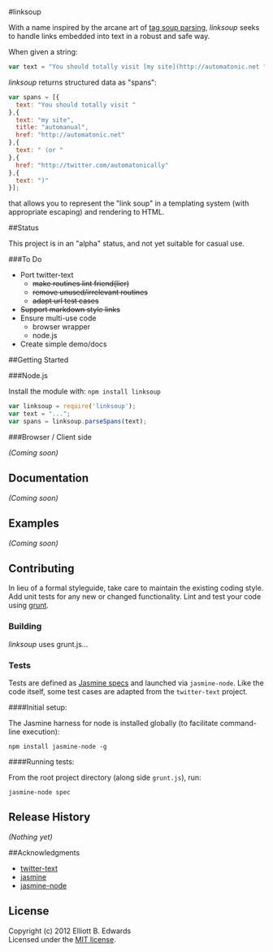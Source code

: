 #linksoup

With a name inspired by the arcane art of [tag soup parsing](http://en.wikipedia.org/wiki/Tag_soup), *linksoup* seeks to handle links embedded into text in a robust and safe way.

When given a string:

```javascript
var text = "You should totally visit [my site](http://automatonic.net "automanual") (or http://twitter.com/automatonically)";
```
    
*linksoup* returns structured data as "spans":

```javascript
var spans = [{
  text: "You should totally visit "
},{
  text: "my site",
  title: "automanual",
  href: "http://automatonic.net"
},{
  text: " (or "
},{
  href: "http://twitter.com/automatonically"
},{
  text: ")"
}];
```

that allows you to represent the "link soup" in a templating system (with appropriate escaping) and rendering to HTML.

##Status

This project is in an "alpha" status, and not yet suitable for casual use.

###To Do

 * Port twitter-text 
   * ~~make routines lint friend(lier)~~
   * ~~remove unused/irrelevant routines~~
   * ~~adapt url test cases~~
 * ~~Support markdown style links~~
 * Ensure multi-use code
   * browser wrapper
   * node.js
 * Create simple demo/docs

##Getting Started

###Node.js

Install the module with: `npm install linksoup`

```javascript
var linksoup = require('linksoup');
var text = "...";
var spans = linksoup.parseSpans(text);
```

###Browser / Client side

_(Coming soon)_

## Documentation
_(Coming soon)_

## Examples
_(Coming soon)_

## Contributing
In lieu of a formal styleguide, take care to maintain the existing coding style. Add unit tests for any new or changed functionality. Lint and test your code using [grunt](https://github.com/gruntjs/grunt).

### Building
*linksoup* uses grunt.js...

### Tests

Tests are defined as [Jasmine specs](http://pivotal.github.com/jasmine/) and launched via `jasmine-node`. Like the code itself, some test cases are adapted from the `twitter-text` project.

####Initial setup:

The Jasmine harness for node is installed globally (to facilitate command-line execution):

    npm install jasmine-node -g

####Running tests:

From the root project directory (along side `grunt.js`), run:

    jasmine-node spec

## Release History
_(Nothing yet)_

##Acknowledgments

 * [twitter-text](https://github.com/twitter/twitter-text-js)
 * [jasmine](https://github.com/pivotal/jasmine)
 * [jasmine-node](https://github.com/mhevery/jasmine-node)

## License
Copyright (c) 2012 Elliott B. Edwards  
Licensed under the [MIT license](https://github.com/automatonic/linksoup/blob/master/LICENSE-MIT).
